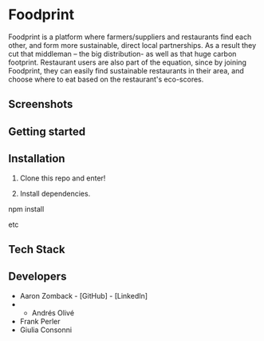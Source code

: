 # Foodprint

Foodprint is a platform where farmers/suppliers and restaurants find each other, and form more sustainable, direct local partnerships. 
As a result they cut that middleman – the big distribution- as well as that huge carbon footprint.
Restaurant users are also part of the equation, since by joining Foodprint, they can easily find sustainable restaurants in their area, and choose where to eat based on the restaurant's eco-scores.

## Screenshots

## Getting started

## Installation
1. Clone this repo and enter!

2. Install dependencies.

  npm install
  
 etc
 
 ## Tech Stack
 
 ## Developers
 * Aaron Zomback - [GitHub] - [LinkedIn]
 * * Andrés Olivé
 * Frank Perler 
 * Giulia Consonni
